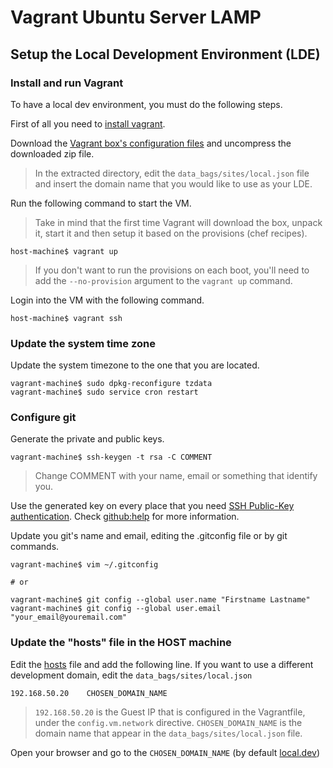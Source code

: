 Vagrant Ubuntu Server LAMP
==========================


Setup the Local Development Environment (LDE)
---------------------------------------------


### Install and run Vagrant

To have a local dev environment, you must do the following steps.

First of all you need to [install vagrant](http://vagrantup.com/v1/docs/getting-started/index.html).

Download the [Vagrant box's configuration files](https://github.com/zehnergroup/vagrant-lamp/archive/master.zip)
and uncompress the downloaded zip file.

> In the extracted directory, edit the `data_bags/sites/local.json` file and
> insert the domain name that you would like to use as your LDE.

Run the following command to start the VM.

> Take in mind that the first time Vagrant will download the box, unpack it,
> start it and then setup it based on the provisions (chef recipes).

    host-machine$ vagrant up

> If you don't want to run the provisions on each boot, you'll need to add the
> `--no-provision` argument to the `vagrant up` command.

Login into the VM with the following command.

    host-machine$ vagrant ssh

### Update the system time zone

Update the system timezone to the one that you are located.

    vagrant-machine$ sudo dpkg-reconfigure tzdata
    vagrant-machine$ sudo service cron restart

### Configure git

Generate the private and public keys.

    vagrant-machine$ ssh-keygen -t rsa -C COMMENT

> Change COMMENT with your name, email or something that identify you.

Use the generated key on every place that you need [SSH Public-Key authentication](https://hkn.eecs.berkeley.edu/~dhsu/ssh_public_key_howto.html).
Check [github:help](https://help.github.com/articles/generating-ssh-keys) for
more information.

Update you git's name and email, editing the .gitconfig file or by git commands.

    vagrant-machine$ vim ~/.gitconfig

    # or

    vagrant-machine$ git config --global user.name "Firstname Lastname"
    vagrant-machine$ git config --global user.email "your_email@youremail.com"

### Update the "hosts" file in the HOST machine

Edit the [hosts](http://en.wikipedia.org/wiki/Hosts_%28file%29%23Location_in_the_file_system)
file and add the following line. If you want to use a different development domain, edit the `data_bags/sites/local.json`

    192.168.50.20    CHOSEN_DOMAIN_NAME

> `192.168.50.20` is the Guest IP that is configured in the Vagrantfile, under
> the `config.vm.network` directive.
> `CHOSEN_DOMAIN_NAME` is the domain name that appear in the `data_bags/sites/local.json`
> file.

Open your browser and go to the `CHOSEN_DOMAIN_NAME` (by default [local.dev](http://local.dev))
